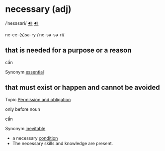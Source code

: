 # necessary (adj)

/ˈnesəsəri/ [🔊](https://www.oxfordlearnersdictionaries.com/media/english/uk_pron/n/nec/neces/necessary__gb_2.mp3) [🔊](https://www.oxfordlearnersdictionaries.com/media/english/us_pron/n/nec/neces/necessary__us_1.mp3)

ne-ce-(s)sa-ry /ˈne-sə-sə-ri/

## that is needed for a purpose or a reason

cần

Synonym [essential]()

## that must exist or happen and cannot be avoided

Topic [Permission and obligation](../topics/permission-and-obligation.md#permission--obligation)

only before noun

cần

Synonym [inevitable](../i/inevitable-adj.md#that-you-cannot-avoid-or-prevent)

- a necessary [condition](../c/condition-n.md#a-situation-that-must-exist-in-order-for-something-else-to-happen-điều-kiện)
- The necessary skills and knowledge are present.